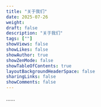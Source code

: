 ```yaml
---
title: "关于我们"
date: 2025-07-26
weight: 
draft: false
description: "关于我们"
tags: [""]
showViews: false
showLikes: false
showAuthor: true
showZenMode: false
showTableOfContents: true
layoutBackgroundHeaderSpace: false
sharingLinks: false
showComments: false
---
```



......